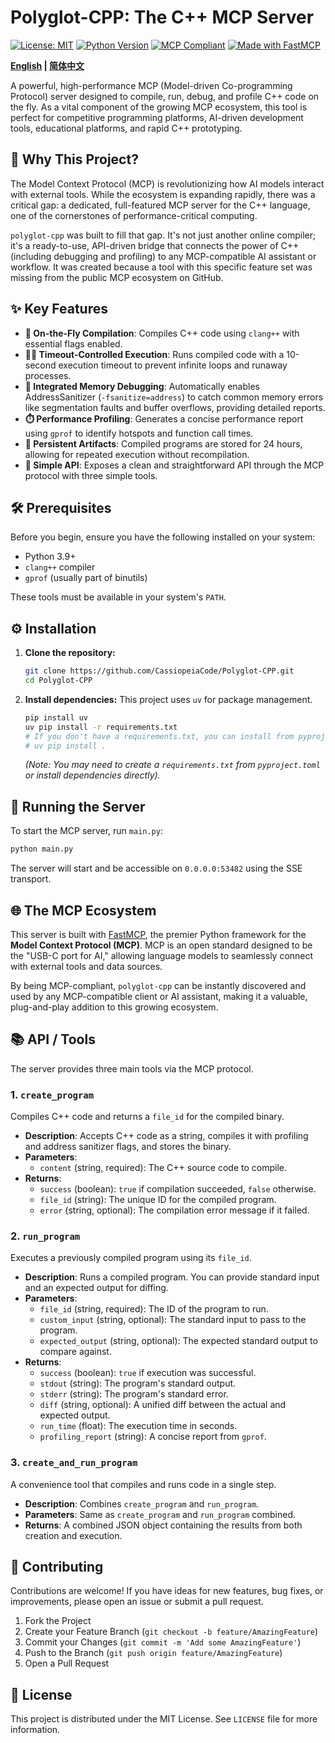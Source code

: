 # Polyglot-CPP: The C++ MCP Server

[![License: MIT](https://img.shields.io/badge/License-MIT-yellow.svg)](https://opensource.org/licenses/MIT)
[![Python Version](https://img.shields.io/badge/python-3.9%2B-blue.svg)](https://www.python.org/downloads/)
[![MCP Compliant](https://img.shields.io/badge/MCP-Compliant-brightgreen.svg)](https://gofastmcp.com/)
[![Made with FastMCP](https://img.shields.io/badge/Made%20with-FastMCP-orange.svg)](https://github.com/jlowin/fastmcp)

**[English](./README.md) | [简体中文](./README_zh-CN.md)**

A powerful, high-performance MCP (Model-driven Co-programming Protocol) server designed to compile, run, debug, and profile C++ code on the fly. As a vital component of the growing MCP ecosystem, this tool is perfect for competitive programming platforms, AI-driven development tools, educational platforms, and rapid C++ prototyping.

## 🌟 Why This Project?

The Model Context Protocol (MCP) is revolutionizing how AI models interact with external tools. While the ecosystem is expanding rapidly, there was a critical gap: a dedicated, full-featured MCP server for the C++ language, one of the cornerstones of performance-critical computing.

`polyglot-cpp` was built to fill that gap. It's not just another online compiler; it's a ready-to-use, API-driven bridge that connects the power of C++ (including debugging and profiling) to any MCP-compatible AI assistant or workflow. It was created because a tool with this specific feature set was missing from the public MCP ecosystem on GitHub.

## ✨ Key Features

- **🚀 On-the-Fly Compilation**: Compiles C++ code using `clang++` with essential flags enabled.
- **🏃‍♂️ Timeout-Controlled Execution**: Runs compiled code with a 10-second execution timeout to prevent infinite loops and runaway processes.
- **🐞 Integrated Memory Debugging**: Automatically enables AddressSanitizer (`-fsanitize=address`) to catch common memory errors like segmentation faults and buffer overflows, providing detailed reports.
- **⏱️ Performance Profiling**: Generates a concise performance report using `gprof` to identify hotspots and function call times.
- **💾 Persistent Artifacts**: Compiled programs are stored for 24 hours, allowing for repeated execution without recompilation.
- **🔌 Simple API**: Exposes a clean and straightforward API through the MCP protocol with three simple tools.

## 🛠️ Prerequisites

Before you begin, ensure you have the following installed on your system:
- Python 3.9+
- `clang++` compiler
- `gprof` (usually part of binutils)

These tools must be available in your system's `PATH`.

## ⚙️ Installation

1.  **Clone the repository:**
    ```bash
    git clone https://github.com/CassiopeiaCode/Polyglot-CPP.git
    cd Polyglot-CPP
    ```

2.  **Install dependencies:**
    This project uses `uv` for package management.
    ```bash
    pip install uv
    uv pip install -r requirements.txt 
    # If you don't have a requirements.txt, you can install from pyproject.toml
    # uv pip install .
    ```
    *(Note: You may need to create a `requirements.txt` from `pyproject.toml` or install dependencies directly).*

## 🚀 Running the Server

To start the MCP server, run `main.py`:

```bash
python main.py
```

The server will start and be accessible on `0.0.0.0:53482` using the SSE transport.

## 🌐 The MCP Ecosystem

This server is built with [FastMCP](https://github.com/jlowin/fastmcp), the premier Python framework for the **Model Context Protocol (MCP)**. MCP is an open standard designed to be the "USB-C port for AI," allowing language models to seamlessly connect with external tools and data sources.

By being MCP-compliant, `polyglot-cpp` can be instantly discovered and used by any MCP-compatible client or AI assistant, making it a valuable, plug-and-play addition to this growing ecosystem.

## 📚 API / Tools

The server provides three main tools via the MCP protocol.

### 1. `create_program`
Compiles C++ code and returns a `file_id` for the compiled binary.

- **Description**: Accepts C++ code as a string, compiles it with profiling and address sanitizer flags, and stores the binary.
- **Parameters**:
  - `content` (string, required): The C++ source code to compile.
- **Returns**:
  - `success` (boolean): `true` if compilation succeeded, `false` otherwise.
  - `file_id` (string): The unique ID for the compiled program.
  - `error` (string, optional): The compilation error message if it failed.

### 2. `run_program`
Executes a previously compiled program using its `file_id`.

- **Description**: Runs a compiled program. You can provide standard input and an expected output for diffing.
- **Parameters**:
  - `file_id` (string, required): The ID of the program to run.
  - `custom_input` (string, optional): The standard input to pass to the program.
  - `expected_output` (string, optional): The expected standard output to compare against.
- **Returns**:
  - `success` (boolean): `true` if execution was successful.
  - `stdout` (string): The program's standard output.
  - `stderr` (string): The program's standard error.
  - `diff` (string, optional): A unified diff between the actual and expected output.
  - `run_time` (float): The execution time in seconds.
  - `profiling_report` (string): A concise report from `gprof`.

### 3. `create_and_run_program`
A convenience tool that compiles and runs code in a single step.

- **Description**: Combines `create_program` and `run_program`.
- **Parameters**: Same as `create_program` and `run_program` combined.
- **Returns**: A combined JSON object containing the results from both creation and execution.

## 🤝 Contributing

Contributions are welcome! If you have ideas for new features, bug fixes, or improvements, please open an issue or submit a pull request.

1.  Fork the Project
2.  Create your Feature Branch (`git checkout -b feature/AmazingFeature`)
3.  Commit your Changes (`git commit -m 'Add some AmazingFeature'`)
4.  Push to the Branch (`git push origin feature/AmazingFeature`)
5.  Open a Pull Request

## 📄 License

This project is distributed under the MIT License. See `LICENSE` file for more information.